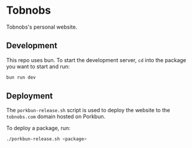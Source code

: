 # Tobnobs

Tobnobs's personal website.

## Development

This repo uses bun. To start the development server, `cd` into the package you want to start and run:

```sh
bun run dev
```

## Deployment

The `porkbun-release.sh` script is used to deploy the website to the `tobnobs.com` domain hosted on Porkbun.

To deploy a package, run:

```sh
./porkbun-release.sh <package>
```
